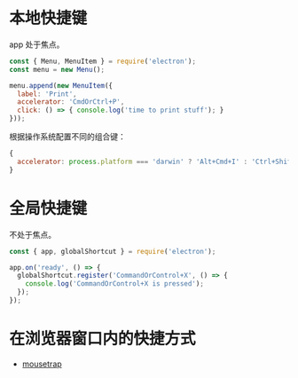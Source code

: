 # 本地快捷键
app 处于焦点。  

```js
const { Menu, MenuItem } = require('electron');
const menu = new Menu();

menu.append(new MenuItem({
  label: 'Print',
  accelerator: 'CmdOrCtrl+P',
  click: () => { console.log('time to print stuff'); }
}));
```
根据操作系统配置不同的组合键：  
```js
{
  accelerator: process.platform === 'darwin' ? 'Alt+Cmd+I' : 'Ctrl+Shift+I'
}
```

# 全局快捷键
不处于焦点。  
```js
const { app, globalShortcut } = require('electron');

app.on('ready', () => {
  globalShortcut.register('CommandOrControl+X', () => {
    console.log('CommandOrControl+X is pressed');
  });
});
```

# 在浏览器窗口内的快捷方式
* [mousetrap](https://github.com/ccampbell/mousetrap)
